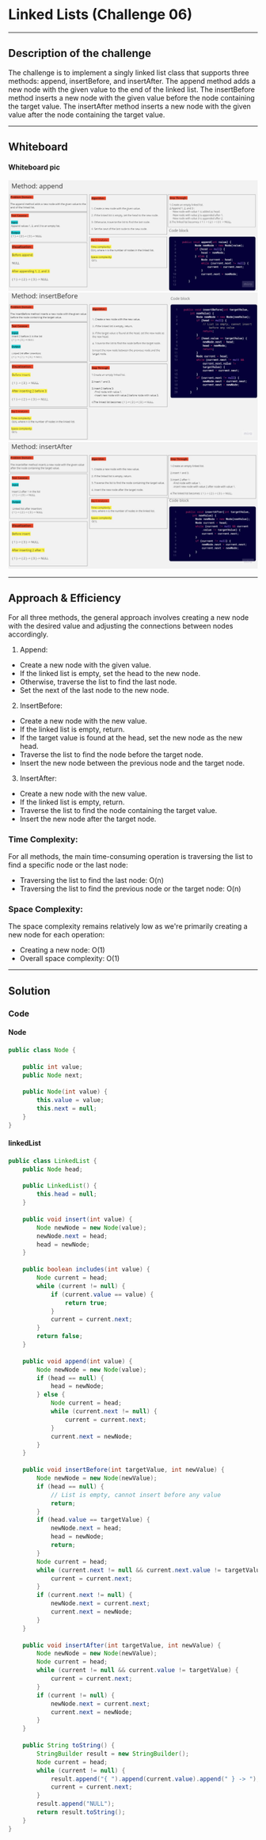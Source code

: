 # Linked Lists (Challenge 06)

---

## Description of the challenge

The challenge is to implement a singly linked list class that supports three methods: append, insertBefore, and insertAfter. The append method adds a new node with the given value to the end of the linked list. The insertBefore method inserts a new node with the given value before the node containing the target value. The insertAfter method inserts a new node with the given value after the node containing the target value.

---

## Whiteboard

#### Whiteboard pic

![](img/append.jpg)
![](img/insertBefore.jpg)
![](img/insertAfter.jpg)


---

## Approach & Efficiency

For all three methods, the general approach involves creating a new node with the desired value and adjusting the connections between nodes accordingly.

1. Append:

- Create a new node with the given value.
- If the linked list is empty, set the head to the new node. 
- Otherwise, traverse the list to find the last node. 
- Set the next of the last node to the new node.

2. InsertBefore:

- Create a new node with the new value.
- If the linked list is empty, return.
- If the target value is found at the head, set the new node as the new head.
- Traverse the list to find the node before the target node.
- Insert the new node between the previous node and the target node.

3. InsertAfter:

- Create a new node with the new value.
- If the linked list is empty, return.
- Traverse the list to find the node containing the target value.
- Insert the new node after the target node.

### Time Complexity:

For all methods, the main time-consuming operation is traversing the list to find a specific node or the last node:

- Traversing the list to find the last node: O(n)
- Traversing the list to find the previous node or the target node: O(n)

### Space Complexity:

The space complexity remains relatively low as we're primarily creating a new node for each operation:

- Creating a new node: O(1)
- Overall space complexity: O(1)

---

## Solution

### Code

#### Node

```java
public class Node {

    public int value;
    public Node next;

    public Node(int value) {
        this.value = value;
        this.next = null;
    }
}
```

#### linkedList

```java
public class LinkedList {
    public Node head;

    public LinkedList() {
        this.head = null;
    }

    public void insert(int value) {
        Node newNode = new Node(value);
        newNode.next = head;
        head = newNode;
    }

    public boolean includes(int value) {
        Node current = head;
        while (current != null) {
            if (current.value == value) {
                return true;
            }
            current = current.next;
        }
        return false;
    }

    public void append(int value) {
        Node newNode = new Node(value);
        if (head == null) {
            head = newNode;
        } else {
            Node current = head;
            while (current.next != null) {
                current = current.next;
            }
            current.next = newNode;
        }
    }

    public void insertBefore(int targetValue, int newValue) {
        Node newNode = new Node(newValue);
        if (head == null) {
            // List is empty, cannot insert before any value
            return;
        }
        if (head.value == targetValue) {
            newNode.next = head;
            head = newNode;
            return;
        }
        Node current = head;
        while (current.next != null && current.next.value != targetValue) {
            current = current.next;
        }
        if (current.next != null) {
            newNode.next = current.next;
            current.next = newNode;
        }
    }

    public void insertAfter(int targetValue, int newValue) {
        Node newNode = new Node(newValue);
        Node current = head;
        while (current != null && current.value != targetValue) {
            current = current.next;
        }
        if (current != null) {
            newNode.next = current.next;
            current.next = newNode;
        }
    }
    
    public String toString() {
        StringBuilder result = new StringBuilder();
        Node current = head;
        while (current != null) {
            result.append("{ ").append(current.value).append(" } -> ");
            current = current.next;
        }
        result.append("NULL");
        return result.toString();
    }
}
```